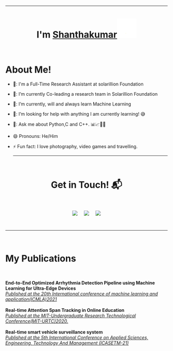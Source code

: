


<hr>
<h1 align="center">I'm <a href="https://github.com/shanthakumar21">Shanthakumar<a><img src="https://github.com/Kathryn-Jie/Kathryn-Jie/blob/main/wave.gif" width="60px"/></h1>
<Br>
<h1>About Me! </h1>

- 🏫: I'm a Full-Time Research Assistant at solarillion Foundation
- 🔭: I’m currently Co-leading a research team in Solarillion Foundation
- 🌱: I’m currently, will and always learn Machine Learning 
- 🤔: I’m looking for help with anything I am currently learning! 😅
- 💬: Ask me about Python,C and C++. 📊📈🤖🧠
- 😄  Pronouns: He/Him
- ⚡  Fun fact: I love photography, video games and travelling.
  
  <hr>
<Br>
<h1 align="center">Get in Touch! 📬</h1>
<Br>
<p align="center">
<a href="https://www.linkedin.com/in/shanthakumar21/" target="blank"><img align="center" src="https://img.shields.io/badge/Shanthakumar21-0077B5?style=for-the-badge&logo=linkedin&logoColor=white" /></a> &nbsp;&nbsp;&nbsp;  <a href="mailto:shantha2106@gmail.com" target="blank"><img align="center" src="https://img.shields.io/badge/shantha2106@gmail.com-D14836?style=for-the-badge&logo=gmail&logoColor=white" /></a>    &nbsp;&nbsp;&nbsp;       <a href="https://github.com/shanthakumar21" target="blank"><img align="center" src="https://img.shields.io/badge/Shanthakumar21-100000?style=for-the-badge&logo=github&logoColor=white" /></a>
</p>

<Br>
<hr>
<Br>
<h1>My Publications</h1>
<Br>

<B>End-to-End Optimized Arrhythmia Detection Pipeline using Machine Learning for Ultra-Edge Devices</B><Br>
<I><a href= "https://arxiv.org/abs/2111.11789">Published at the 20th International conference of machine learning and application(ICMLA)2021</I></a>
<Br>
<Br>
<B>Real-time Attention Span Tracking in Online Education</B><Br>
<I><a href= "https://arxiv.org/abs/2111.14707">Published at the MIT-Undergraduate Research Technological Conference(MIT-URTC)2020.</I></a>
<Br>
<Br>
<B>Real-time smart vehicle surveillance system</B><Br>
<I><a href= "https://arxiv.org/abs/2111.12289">Published at the 5th International Conference on Applied Sciences, Engineering, Technology And Management (ICASETM-21)</I></a>  
  

